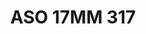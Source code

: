 ---
title: ASO 17MM 317
date: 
draft: false

# descripcion
description : Anillo de plata 925.

materials: Plata 1032

color: 

dimensions: 17mm diámetro

code: 05-23-1706

type: "Anillos"

categories: []

price: $5.320,00

price_eftvo: $4.520,00

# Images
# first image will be shown in the product page
images:
  # - image: "images/path_to_image"
  # La ubicacion de las imagenes es imagenes/Anillos/Anillos.Solo Plata/05-23-1706-aso-17mm-317
  - image: "./images/anillos/solo_plata/05-23-1706-aso-17mm-317.jpg"
---